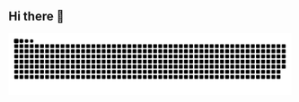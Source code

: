 ## Hi there 👋

<!--
**AshenOne2526/AshenOne2526** is a ✨ _special_ ✨ repository because its `README.md` (this file) appears on your GitHub profile.

Here are some ideas to get you started:

- 🔭 I’m currently working on ...
- 🌱 I’m currently learning ...
- 👯 I’m looking to collaborate on ...
- 🤔 I’m looking for help with ...
- 💬 Ask me about ...
- 📫 How to reach me: ...
- 😄 Pronouns: ...
- ⚡ Fun fact: ...
-->


<picture>
  <source media="(prefers-color-scheme: dark)" srcset="https://raw.githubusercontent.com/AshenOne2526/AshenOne2526/output/github-snake-dark.svg" />
  <source media="(prefers-color-scheme: light)" srcset="https://raw.githubusercontent.com/AshenOne2526/AshenOne2526/output/github-snake.svg" />
  <img alt="github-snake" src="https://raw.githubusercontent.com/AshenOne2526/AshenOne2526/output/github-snake.svg" />
</picture>